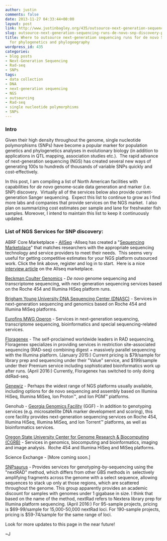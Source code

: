 ```yaml
---
author: justin
comments: false
date: 2013-11-27 04:33:44+00:00
layout: post
link: http://www.justinbagley.org/435/outsource-next-generation-sequencing-runs-de-novo-snp-discovery-phylogenetics-phylogeography
slug: outsource-next-generation-sequencing-runs-de-novo-snp-discovery-phylogenetics-phylogeography
title: Where to outsource next-generation sequencing runs for de novo SNP discovery
  for phylogenetics and phylogeography
wordpress_id: 435
categories:
- blog posts
- Next-Generation Sequencing
- Rad-seq
- SNPs
tags:
- data collection
- DNA
- next-generation sequencing
- NGS
- outsourcing
- Rad-seq
- single nucleotide polymorphisms
- SNPs
---
```


### **Intro**

Given their high density throughout the genome, single nucleotide polymorphisms (SNPs) have become a popular marker for population genetics and phylogenetics analyses in evolutionary biology (in addition to applications in QTL mapping, association studies etc.).  The rapid advance of next-generation sequencing (NGS) has created several new ways of generating 100s to hundreds of thousands of variable SNPs quickly and cost-effectively. 

In this post, I am compiling a list of North American facilities with capabilities for _de novo_ genome-scale data generation and marker (i.e. SNP) discovery.  Virtually all of the services below also provide current-generation Sanger sequencing.  Expect this list to continue to grow as I find more labs and companies that provide services on the NGS market.  I also plan on summarizing cost estimates per sample and lane for freshwater fish samples. Moreover, I intend to maintain this list to keep it continuously updated. 

### **List of NGS Services for SNP discovery:**

ABRF Core Marketplace - [AllSeq](http://www.allseq.com) -Allseq has created a "[Sequencing Marketplace](http://www.allseq.com/information/need-sequencing)" that matches researchers with the appropriate sequencing technology and service providers to meet their needs.  This seems very useful for getting competitive estimates for your NGS platform outsourced work. Click the link above, register and log in to start.  Here is a nice[ interview article](http://www.bio-itworld.com/BioIT_Article.aspx?id=132816) on the Allseq marketplace.

[Beckman Coulter Genomics](http://www.beckmangenomics.com/genomic_services/next_generation_sequencing.html) - _De novo_ genome sequencing and transcriptome sequencing, with next-generation sequencing services based on the Roche 454 and Illumina HiSeq platform runs.

[Brigham Young University DNA Sequencing Center (DNASC)](http://dnasc.byu.edu) - Services in next-generation sequencing and genomics based on Roche 454 and Illumina MiSeq platforms.

[Eurofins MWG Operon](http://www.eurofinsgenomics.eu/en/next-generation-sequencing.aspx) - Services in next-generation sequencing, transcriptome sequencing, bioinformatics and special sequencing-related services.

[Floragenex](http://www.floragenex.com/index.php) - The self-proclaimed worldwide leaders in RAD sequencing, Floragenex specializes in providing services in restriction site-associated sequencing (RAD-seq) combining digest + massively parallel sequencing with the Illumina platform. (January 2015:) Current pricing is $79/sample for library prep and sequencing under their "Value" service, and $199/sample under their Premium service including sophisticated bioinformatics work up after runs. (April 2016:) Currently, Floragenex has switched to only doing ddRad-seq.

[Genewiz](http://www.genewiz.com/public/NGS_seq.aspx) - Perhaps the widest range of NGS platforms usually available, including options for de novo sequencing and assembly based on Illumina HiSeq, Illumina MiSeq, Ion Proton™, and Ion PGM™ platforms.

Genohub - [Georgia Genomics Facility](http://dna.uga.edu/) (GGF) - In addition to genotyping services (e.g. microsatellite DNA marker development and scoring), this core facility provides next-generation sequencing services on Roche 454, Illumina HiSeq, Illumina MiSeq, and Ion Torrent™ platforms, as well as bioinformatics services.

[Oregon State University Center for Genome Research & Biocomputing (CGRB)](http://corelabs.cgrb.oregonstate.edu/) - Services in genomics, biocomputing and bioinformatics, imaging and image analysis.  Roche 454 and Illumina HiSeq and MiSeq platforms.

Science Exchange - [More coming soon.]

[SNPsaurus](http://snpsaurus.com) - Provides services for genotyping-by-sequencing using the "nextRAD" method, which differs from other GBS methods in  selectively amplifying fragments across the genome with a select sequence, allowing sequences to stack up only at those regions, which are scattered throughout the genome. This group apparently provides an academic discount for samples with genomes under 1 gigabase in size. I think that based on the name of the method, nextRad refers to Nextera library prep for Illumina platform sequencing. (April 2016:) For 95-sample projects, pricing is $69-99/sample for 15,000-50,000 nextRad loci. For 190-sample projects, pricing is $59-74/sample for the same range of loci.

Look for more updates to this page in the near future!

~J    
